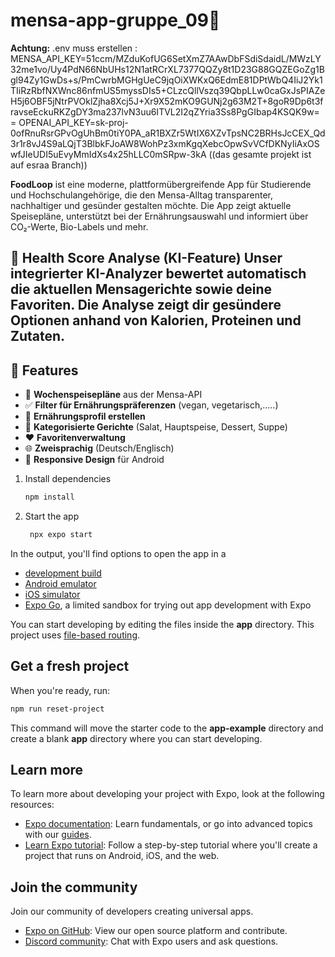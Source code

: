 # mensa-app-gruppe_09👋
**Achtung:**
.env muss erstellen :
MENSA_API_KEY=51ccm/MZduKofUG6SetXmZ7AAwDbFSdiSdaidL/MWzLY32me1vo/Uy4PdN66NbUHs12N1atRCrXL7377QQZy8t1D23G88GQZEGoZg1Bgl94Zy1GwDs+s/PmCwrbMGHgUeC9jqOiXWKxQ6EdmE81DPtWbQ4IiJ2Yk1TIiRzRbfNXWnc86nfmUS5myssDIs5+CLzcQllVszq39QbpLLw0caGxJsPIAZeH5j6OBF5jNtrPVOklZjha8Xcj5J+Xr9X52mKO9GUNj2g63M2T+8goR9Dp6t3fravseEckuRKZgDY3ma237lvN3uu6ITVL2I2qZYria3Ss8PgGIbap4KSQK9w==
OPENAI_API_KEY=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
((das gesamte projekt ist auf esraa Branch))

**FoodLoop** ist eine moderne, plattformübergreifende App für Studierende und Hochschulangehörige, 
die den Mensa-Alltag transparenter, nachhaltiger und gesünder gestalten möchte.
Die App zeigt aktuelle Speisepläne, unterstützt bei der Ernährungsauswahl und informiert über CO₂-Werte, Bio-Labels und mehr.

🧠 Health Score Analyse (KI-Feature)
Unser integrierter KI-Analyzer bewertet automatisch die aktuellen Mensagerichte sowie deine Favoriten.
Die Analyse zeigt dir gesündere Optionen anhand von Kalorien, Proteinen und Zutaten.
---

## 🚀 Features

- 📆 **Wochenspeisepläne** aus der Mensa-API
- ✅ **Filter für Ernährungspräferenzen** (vegan, vegetarisch,.....)
- 🧠 **Ernährungsprofil erstellen**
- 🥗 **Kategorisierte Gerichte** (Salat, Hauptspeise, Dessert, Suppe)
- ❤️ **Favoritenverwaltung**
- 🌐 **Zweisprachig** (Deutsch/Englisch)
- 📱 **Responsive Design** für Android



1. Install dependencies
   ```bash
   npm install
   ```
2. Start the app
   ```bash
    npx expo start
   ```

In the output, you'll find options to open the app in a

- [development build](https://docs.expo.dev/develop/development-builds/introduction/)
- [Android emulator](https://docs.expo.dev/workflow/android-studio-emulator/)
- [iOS simulator](https://docs.expo.dev/workflow/ios-simulator/)
- [Expo Go](https://expo.dev/go), a limited sandbox for trying out app development with Expo

You can start developing by editing the files inside the **app** directory. This project uses [file-based routing](https://docs.expo.dev/router/introduction).
## Get a fresh project
When you're ready, run:
```bash
npm run reset-project
```
This command will move the starter code to the **app-example** directory and create a blank **app** directory where you can start developing.
## Learn more

To learn more about developing your project with Expo, look at the following resources:

- [Expo documentation](https://docs.expo.dev/): Learn fundamentals, or go into advanced topics with our [guides](https://docs.expo.dev/guides).
- [Learn Expo tutorial](https://docs.expo.dev/tutorial/introduction/): Follow a step-by-step tutorial where you'll create a project that runs on Android, iOS, and the web.

## Join the community
Join our community of developers creating universal apps.
- [Expo on GitHub](https://github.com/expo/expo): View our open source platform and contribute.
- [Discord community](https://chat.expo.dev): Chat with Expo users and ask questions.
